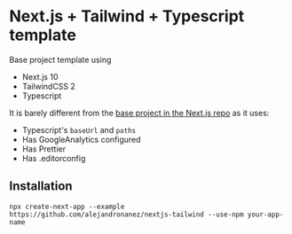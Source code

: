 # Next.js + Tailwind + Typescript template

Base project template using

- Next.js 10
- TailwindCSS 2
- Typescript

It is barely different from the [base project in the Next.js repo](https://github.com/vercel/next.js/tree/canary/examples/with-tailwindcss) as it uses:

- Typescript's `baseUrl` and `paths`
- Has GoogleAnalytics configured
- Has Prettier
- Has .editorconfig

## Installation

```
npx create-next-app --example https://github.com/alejandronanez/nextjs-tailwind --use-npm your-app-name
```
